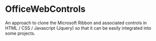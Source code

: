 OfficeWebControls
=================

An approach to clone the Microsoft Ribbon and associated controls in HTML / CSS / Javascript (Jquery) so that it can be easily integrated into some projects.
